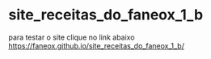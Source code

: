 # site_receitas_do_faneox_1_b


para testar o site clique no link abaixo
https://faneox.github.io/site_receitas_do_faneox_1_b/
